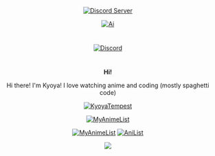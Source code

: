 <div align="center">


[![Discord Server](https://discordapp.com/api/guilds/1020705385411264525/embed.png)](https://kyoyacchi.github.io/discord)


[![Ai](https://us-east-1.tixte.net/uploads/kyoya.discowd.com/Ai.png)](https://kyoyacchi.github.io)
#
  <a href="https://discord.com/users/468509605828493322" target="_blank"><img align="center" alt="Discord"
        src="https://lanyard.cnrad.dev/api/468509605828493322?theme=dark&bg=3b0038&borderRadius=15px&animated=true&hideDiscrim=true&idleMessage=I'm%20probably%20watching%20anime" /></a>
#
 **__Hi!__**
<p> Hi there! I'm Kyoya! I love watching anime and coding (mostly spaghetti code)

</p>


<a href="https://anime.plus/KyoyaTempest">
    <img src="https://anime.plus/KyoyaTempest/WzEsIjAwNDRmZjQ0IiwiMDAwMDg4MDAiLCIwMDAwNDQwMCIsIjAwMDA4ODAwIiwiMDAwMDAwMDAiLCIyMDQ0ZmY0NCIsIjAwMDA4ODAwIiwiMDAzM2FhMzMiLCIwMDMzYWEzMyJd/1695338297" alt="KyoyaTempest">
</a>

<a href="https://malheatmap.com/users/KyoyaTempest"><img src="https://malheatmap.com/users/KyoyaTempest/signature" alt="MyAnimeList"></a>


[![MyAnimeList](https://img.shields.io/static/v1?label=&message=KyoyaTempest&color=2E51A2&logo=myanimelist&logoColor=white)](https://myanimelist.net/profile/kyoyatempest)
[![AniList](https://img.shields.io/static/v1?label=&message=kyoyacchi&color=02A9FF&logo=anilist&logoColor=white)](https://anilist.co/user/kyoyacchi/)
<!--[![Kitsu](https://img.shields.io/static/v1?label=&message=kyoyacchi&color=FD755C&logo=kitsu&logoColor=white)](https://kitsu.io/users/kyoyacchi)
[![Shikimori](https://img.shields.io/static/v1?label=&message=kyoyacchi&color=red&logo=shikimori&logoColor=white)](https://shikimori.me/kyoyacchi)
-->

![](https://komarev.com/ghpvc/?username=kyoyacchi&color=d93a7c)
</div>

